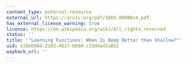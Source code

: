 ```yaml
---
content_type: external-resource
external_url: https://arxiv.org/pdf/1603.00988v4.pdf
has_external_license_warning: true
license: https://en.wikipedia.org/wiki/All_rights_reserved
status: ''
title: '"Learning Functions: When Is Deep Better than Shallow?"'
uid: e2bbb98d-2183-4637-b668-c33d4ad1a852
wayback_url: ''
---
```


